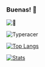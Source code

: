 ### Buenas! 👋
<span>
    
![👀](https://komarev.com/ghpvc/?username=cristobalstrange)

![Typeracer](https://data.typeracer.com/misc/badge?user=pilubolaer)


[![Top Langs](https://github-readme-stats.vercel.app/api/top-langs/?username=cristobalstrange&theme=synthwave&layout=donut)](https://github.com/cristobalstrange/github-readme-stats)


[![Stats](https://github-readme-stats.vercel.app/api?username=cristobalstrange&theme=synthwave&hide_rank=true&show_icons=true&hide_rank=true)](https://github.com/cristobalstrange/github-readme-stats)
</span>



<!--
**cristobalstrange/cristobalstrange** is a ✨ _special_ ✨ repository because its `README.md` (this file) appears on your GitHub profile.

Here are some ideas to get you started:

- 🔭 I’m currently working on ...
- 🌱 I’m currently learning ...
- 👯 I’m looking to collaborate on ...
- 🤔 I’m looking for help with ...
- 💬 Ask me about ...
- 📫 How to reach me: ...
- 😄 Pronouns: ...
- ⚡ Fun fact: ...
# Hi there 👋 I'm ibgarrido! 



## About me



## CV

### Education

- **Bachelor in Engineering data science** - *Pontificia Universidad Católica de Chile* - Coming soon

### Languages:

<p align="left">
    <a href="https://www.python.org" target="_blank"> <img src="https://raw.githubusercontent.com/devicons/devicon/master/icons/python/python-original.svg" alt="python" width="40" height="40"/> </a>
    <a href="https://www.r-project.org/" target="_blank"> <img src="https://raw.githubusercontent.com/devicons/devicon/master/icons/r/r-original.svg" alt="r" width="40" height="40"/> </a>
    <a href="https://learn.microsoft.com/en-us/cpp/c-language/?view=msvc-170" target="_blank"> <img src="https://raw.githubusercontent.com/devicons/devicon/master/icons/c/c-original.svg" alt="c" width="40" height="40"/> </a>
    <a href="https://lenguajejs.com/javascript/" target="_blank"> <img src="https://raw.githubusercontent.com/devicons/devicon/master/icons/javascript/javascript-original.svg" alt="js" width="40" height="40"/> </a>
    <a href="https://developer.mozilla.org/es/docs/Glossary/HTML5" target="_blank"> <img src="https://raw.githubusercontent.com/devicons/devicon/master/icons/html5/html5-original.svg" alt="html5" width="40" height="40"/> </a>
    <a href="https://developer.mozilla.org/es/docs/Web/CSS" target="_blank"> <img src="https://raw.githubusercontent.com/devicons/devicon/master/icons/css3/css3-original.svg" alt="css3" width="40" height="40"/> </a>
    <a href="https://www.postgresql.org/docs/current/app-psql.html" target="_blank"> <img src="https://www.svgrepo.com/show/331760/sql-database-generic.svg" alt="psql" width="40" height="40"/> </a>
    <a href="https://www.latex-project.org" target="_blank"> <img src="https://raw.githubusercontent.com/devicons/devicon/master/icons/latex/latex-original.svg" alt="latex" width="40" height="40"/> </a>
    <a href="https://www.php.net" target="_blank"> <img src="https://github.com/devicons/devicon/blob/master/icons/php/php-original.svg" alt="php" width="40" height="40"/> </a>
</p>

### Tools:

<p align="left">

<a href="https://www.anaconda.com/" target="_blank"> <img src="https://raw.githubusercontent.com/devicons/devicon/master/icons/anaconda/anaconda-original.svg" alt="anaconda" width="40" height="40"/> </a>
<a href="https://pandas.pydata.org/" target="_blank"> <img src="https://raw.githubusercontent.com/devicons/devicon/master/icons/pandas/pandas-original.svg" alt="pandas" width="40" height="40"/> </a>
<a href="https://numpy.org/" target="_blank"> <img src="https://raw.githubusercontent.com/devicons/devicon/master/icons/numpy/numpy-original.svg" alt="numpy" width="40" height="40"/> </a>
<a href="https://matplotlib.org/" target="_blank"> <img src="https://icon.icepanel.io/Technology/svg/Matplotlib.svg" alt="matplotlib" width="40" height="40"/> </a>
<a href="https://scikit-learn.org/" target="_blank"> <img src="https://icon.icepanel.io/Technology/svg/scikit-learn.svg" alt="sklearn" width="40" height="40"/> </a>
<a href="https://d3js.org/" target="_blank"> <img src="https://icon.icepanel.io/Technology/svg/D3.js.svg" alt="d3" width="40" height="40"/> </a>
<a href="https://git-scm.com/" target="_blank"> <img src="https://icon.icepanel.io/Technology/svg/Git.svg" alt="d3" width="40" height="40"/> </a>
<a href="https://www.overleaf.com/" target="_blank"> <img src="https://images.ctfassets.net/nrgyaltdicpt/h9dpHuVys19B1sOAWvbP6/5f8d4c6d051f63e4ba450befd56f9189/ologo_square_colour_light_bg.svg" alt="overleaf" width="40" height="40"/> </a>
</p>


### Analytics:

![ibgarrido's Stats](https://github-readme-stats.vercel.app/api?username=ibgarrido&theme=highcontrast&show_icons=true&hide_border=false&count_private=false)

![ibgarrido's Top Languages](https://github-readme-stats.vercel.app/api/top-langs/?username=ibgarrido&theme=highcontrast&show_icons=true&hide_border=false&layout=compact)


👏 Please give me a ⭐️ if you like my repositories!


-->


